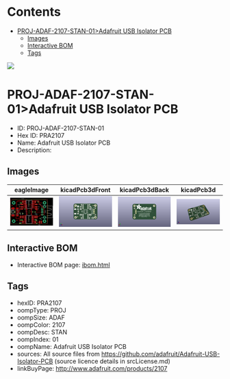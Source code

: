 



Contents
========

* [PROJ-ADAF-2107-STAN-01>Adafruit USB Isolator PCB](#proj-adaf-2107-stan-01adafruit-usb-isolator-pcb)
	* [Images](#images)
	* [Interactive BOM](#interactive-bom)
	* [Tags](#tags)
  
![][im]
# PROJ-ADAF-2107-STAN-01>Adafruit USB Isolator PCB

- ID: PROJ-ADAF-2107-STAN-01
- Hex ID: PRA2107
- Name: Adafruit USB Isolator PCB
- Description: 

## Images
  
  

|eagleImage|kicadPcb3dFront|kicadPcb3dBack|kicadPcb3d|
| :---: | :---: | :---: | :---: |
|[![eagleImage](eagleImage_140.png)](eagleImage_600.png)|[![kicadPcb3dFront](kicadPcb3dFront_140.png)](kicadPcb3dFront_600.png)|[![kicadPcb3dBack](kicadPcb3dBack_140.png)](kicadPcb3dBack_600.png)|[![kicadPcb3d](kicadPcb3d_140.png)](kicadPcb3d_600.png)|

## Interactive BOM

- Interactive BOM page: [ibom.html](kicad/bom/ibom.html)

## Tags

- hexID: PRA2107
- oompType: PROJ
- oompSize: ADAF
- oompColor: 2107
- oompDesc: STAN
- oompIndex: 01
- oompName: Adafruit USB Isolator PCB
- sources: All source files from https://github.com/adafruit/Adafruit-USB-Isolator-PCB (source licence details in srcLicense.md)
- linkBuyPage: http://www.adafruit.com/products/2107



[im]: kicadPcb3d_450.png
